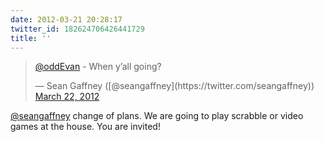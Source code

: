 ```yaml
---
date: 2012-03-21 20:28:17
twitter_id: 182624706426441729
title: ''
---
```


<blockquote class="twitter-tweet"><p lang="en" dir="ltr"><a href="https://twitter.com/oddEvan?ref_src=twsrc%5Etfw">@oddEvan</a> - When y’all going?</p>&mdash; Sean Gaffney ([@seangaffney](https://twitter.com/seangaffney)) <a href="https://twitter.com/seangaffney/status/182623624056934400?ref_src=twsrc%5Etfw">March 22, 2012</a></blockquote>
<script async src="https://platform.twitter.com/widgets.js" charset="utf-8"></script>

[@seangaffney](https://twitter.com/seangaffney) change of plans. We are going to play scrabble or video games at the house. You are invited!
